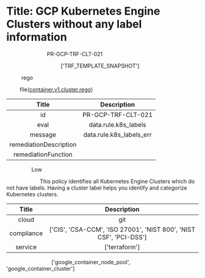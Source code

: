 



# Title: GCP Kubernetes Engine Clusters without any label information


***<font color="white">Master Test Id:</font>*** PR-GCP-TRF-CLT-021

***<font color="white">Master Snapshot Id:</font>*** ['TRF_TEMPLATE_SNAPSHOT']

***<font color="white">type:</font>*** rego

***<font color="white">rule:</font>*** file([container.v1.cluster.rego])  
  
  
  
  

|Title|Description|
| :---: | :---: |
|id|PR-GCP-TRF-CLT-021|
|eval|data.rule.k8s_labels|
|message|data.rule.k8s_labels_err|
|remediationDescription||
|remediationFunction||


***<font color="white">Severity:</font>*** Low

***<font color="white">Description:</font>*** This policy identifies all Kubernetes Engine Clusters which do not have labels. Having a cluster label helps you identify and categorize Kubernetes clusters.  
  
  

|Title|Description|
| :---: | :---: |
|cloud|git|
|compliance|['CIS', 'CSA-CCM', 'ISO 27001', 'NIST 800', 'NIST CSF', 'PCI-DSS']|
|service|['terraform']|


***<font color="white">Resource Types:</font>*** ['google_container_node_pool', 'google_container_cluster']


[container.v1.cluster.rego]: https://github.com/prancer-io/prancer-compliance-test/tree/master/google/terraform/container.v1.cluster.rego
